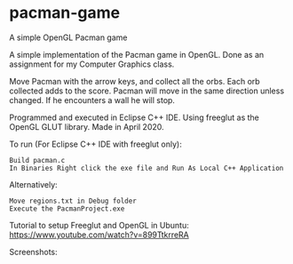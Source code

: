# pacman-game
A simple OpenGL Pacman game

A simple implementation of the Pacman game in OpenGL.
Done as an assignment for my Computer Graphics class.

Move Pacman with the arrow keys, and collect all the orbs. Each orb collected adds to the score. Pacman will move in the same direction unless changed. If he encounters a wall he will stop.

Programmed and executed in Eclipse C++ IDE. Using freeglut as the OpenGL GLUT library. Made in April 2020.

To run (For Eclipse C++ IDE with freeglut only):
```
Build pacman.c
In Binaries Right click the exe file and Run As Local C++ Application
```

Alternatively:
```
Move regions.txt in Debug folder
Execute the PacmanProject.exe
```

Tutorial to setup Freeglut and OpenGL in Ubuntu:
https://www.youtube.com/watch?v=899TtkrreRA

Screenshots:
